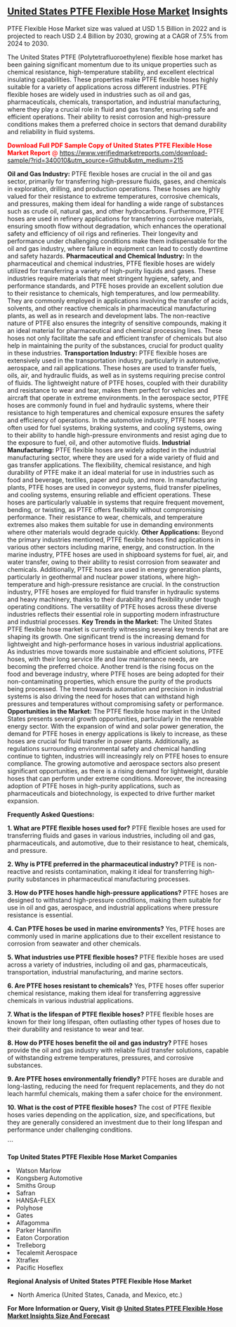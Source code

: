 <h2><a href="https://www.verifiedmarketreports.com/download-sample/?rid=340010&amp;utm_source=Github&amp;utm_medium=215" target="_blank">United States PTFE Flexible Hose Market</a> Insights</h2><p>PTFE Flexible Hose Market size was valued at USD 1.5 Billion in 2022 and is projected to reach USD 2.4 Billion by 2030, growing at a CAGR of 7.5% from 2024 to 2030.</p><p> <p>The United States PTFE (Polytetrafluoroethylene) flexible hose market has been gaining significant momentum due to its unique properties such as chemical resistance, high-temperature stability, and excellent electrical insulating capabilities. These properties make PTFE flexible hoses highly suitable for a variety of applications across different industries. PTFE flexible hoses are widely used in industries such as oil and gas, pharmaceuticals, chemicals, transportation, and industrial manufacturing, where they play a crucial role in fluid and gas transfer, ensuring safe and efficient operations. Their ability to resist corrosion and high-pressure conditions makes them a preferred choice in sectors that demand durability and reliability in fluid systems.</p> <p><p><span class=""><span style="color: #ff0000;"><strong>Download Full PDF Sample Copy of United States PTFE Flexible Hose Market Report</strong> @ </span><a href="https://www.verifiedmarketreports.com/download-sample/?rid=340010&amp;utm_source=Github&amp;utm_medium=215" target="_blank">https://www.verifiedmarketreports.com/download-sample/?rid=340010&amp;utm_source=Github&amp;utm_medium=215</a></span></p></p> <p><b>Oil and Gas Industry:</b> PTFE flexible hoses are crucial in the oil and gas sector, primarily for transferring high-pressure fluids, gases, and chemicals in exploration, drilling, and production operations. These hoses are highly valued for their resistance to extreme temperatures, corrosive chemicals, and pressures, making them ideal for handling a wide range of substances such as crude oil, natural gas, and other hydrocarbons. Furthermore, PTFE hoses are used in refinery applications for transferring corrosive materials, ensuring smooth flow without degradation, which enhances the operational safety and efficiency of oil rigs and refineries. Their longevity and performance under challenging conditions make them indispensable for the oil and gas industry, where failure in equipment can lead to costly downtime and safety hazards. <b>Pharmaceutical and Chemical Industry:</b> In the pharmaceutical and chemical industries, PTFE flexible hoses are widely utilized for transferring a variety of high-purity liquids and gases. These industries require materials that meet stringent hygiene, safety, and performance standards, and PTFE hoses provide an excellent solution due to their resistance to chemicals, high temperatures, and low permeability. They are commonly employed in applications involving the transfer of acids, solvents, and other reactive chemicals in pharmaceutical manufacturing plants, as well as in research and development labs. The non-reactive nature of PTFE also ensures the integrity of sensitive compounds, making it an ideal material for pharmaceutical and chemical processing lines. These hoses not only facilitate the safe and efficient transfer of chemicals but also help in maintaining the purity of the substances, crucial for product quality in these industries. <b>Transportation Industry:</b> PTFE flexible hoses are extensively used in the transportation industry, particularly in automotive, aerospace, and rail applications. These hoses are used to transfer fuels, oils, air, and hydraulic fluids, as well as in systems requiring precise control of fluids. The lightweight nature of PTFE hoses, coupled with their durability and resistance to wear and tear, makes them perfect for vehicles and aircraft that operate in extreme environments. In the aerospace sector, PTFE hoses are commonly found in fuel and hydraulic systems, where their resistance to high temperatures and chemical exposure ensures the safety and efficiency of operations. In the automotive industry, PTFE hoses are often used for fuel systems, braking systems, and cooling systems, owing to their ability to handle high-pressure environments and resist aging due to the exposure to fuel, oil, and other automotive fluids. <b>Industrial Manufacturing:</b> PTFE flexible hoses are widely adopted in the industrial manufacturing sector, where they are used for a wide variety of fluid and gas transfer applications. The flexibility, chemical resistance, and high durability of PTFE make it an ideal material for use in industries such as food and beverage, textiles, paper and pulp, and more. In manufacturing plants, PTFE hoses are used in conveyor systems, fluid transfer pipelines, and cooling systems, ensuring reliable and efficient operations. These hoses are particularly valuable in systems that require frequent movement, bending, or twisting, as PTFE offers flexibility without compromising performance. Their resistance to wear, chemicals, and temperature extremes also makes them suitable for use in demanding environments where other materials would degrade quickly. <b>Other Applications:</b> Beyond the primary industries mentioned, PTFE flexible hoses find applications in various other sectors including marine, energy, and construction. In the marine industry, PTFE hoses are used in shipboard systems for fuel, air, and water transfer, owing to their ability to resist corrosion from seawater and chemicals. Additionally, PTFE hoses are used in energy generation plants, particularly in geothermal and nuclear power stations, where high-temperature and high-pressure resistance are crucial. In the construction industry, PTFE hoses are employed for fluid transfer in hydraulic systems and heavy machinery, thanks to their durability and flexibility under tough operating conditions. The versatility of PTFE hoses across these diverse industries reflects their essential role in supporting modern infrastructure and industrial processes. <b>Key Trends in the Market:</b> The United States PTFE flexible hose market is currently witnessing several key trends that are shaping its growth. One significant trend is the increasing demand for lightweight and high-performance hoses in various industrial applications. As industries move towards more sustainable and efficient solutions, PTFE hoses, with their long service life and low maintenance needs, are becoming the preferred choice. Another trend is the rising focus on the food and beverage industry, where PTFE hoses are being adopted for their non-contaminating properties, which ensure the purity of the products being processed. The trend towards automation and precision in industrial systems is also driving the need for hoses that can withstand high pressures and temperatures without compromising safety or performance. <b>Opportunities in the Market:</b> The PTFE flexible hose market in the United States presents several growth opportunities, particularly in the renewable energy sector. With the expansion of wind and solar power generation, the demand for PTFE hoses in energy applications is likely to increase, as these hoses are crucial for fluid transfer in power plants. Additionally, as regulations surrounding environmental safety and chemical handling continue to tighten, industries will increasingly rely on PTFE hoses to ensure compliance. The growing automotive and aerospace sectors also present significant opportunities, as there is a rising demand for lightweight, durable hoses that can perform under extreme conditions. Moreover, the increasing adoption of PTFE hoses in high-purity applications, such as pharmaceuticals and biotechnology, is expected to drive further market expansion. <p><b>Frequently Asked Questions:</b></p> <p><b>1. What are PTFE flexible hoses used for?</b> PTFE flexible hoses are used for transferring fluids and gases in various industries, including oil and gas, pharmaceuticals, and automotive, due to their resistance to heat, chemicals, and pressure.</p> <p><b>2. Why is PTFE preferred in the pharmaceutical industry?</b> PTFE is non-reactive and resists contamination, making it ideal for transferring high-purity substances in pharmaceutical manufacturing processes.</p> <p><b>3. How do PTFE hoses handle high-pressure applications?</b> PTFE hoses are designed to withstand high-pressure conditions, making them suitable for use in oil and gas, aerospace, and industrial applications where pressure resistance is essential.</p> <p><b>4. Can PTFE hoses be used in marine environments?</b> Yes, PTFE hoses are commonly used in marine applications due to their excellent resistance to corrosion from seawater and other chemicals.</p> <p><b>5. What industries use PTFE flexible hoses?</b> PTFE flexible hoses are used across a variety of industries, including oil and gas, pharmaceuticals, transportation, industrial manufacturing, and marine sectors.</p> <p><b>6. Are PTFE hoses resistant to chemicals?</b> Yes, PTFE hoses offer superior chemical resistance, making them ideal for transferring aggressive chemicals in various industrial applications.</p> <p><b>7. What is the lifespan of PTFE flexible hoses?</b> PTFE flexible hoses are known for their long lifespan, often outlasting other types of hoses due to their durability and resistance to wear and tear.</p> <p><b>8. How do PTFE hoses benefit the oil and gas industry?</b> PTFE hoses provide the oil and gas industry with reliable fluid transfer solutions, capable of withstanding extreme temperatures, pressures, and corrosive substances.</p> <p><b>9. Are PTFE hoses environmentally friendly?</b> PTFE hoses are durable and long-lasting, reducing the need for frequent replacements, and they do not leach harmful chemicals, making them a safer choice for the environment.</p> <p><b>10. What is the cost of PTFE flexible hoses?</b> The cost of PTFE flexible hoses varies depending on the application, size, and specifications, but they are generally considered an investment due to their long lifespan and performance under challenging conditions.</p> ```</p><p><strong>Top United States PTFE Flexible Hose Market Companies</strong></p><div data-test-id=""><p><li>Watson Marlow</li><li> Kongsberg Automotive</li><li> Smiths Group</li><li> Safran</li><li> HANSA-FLEX</li><li> Polyhose</li><li> Gates</li><li> Alfagomma</li><li> Parker Hannifin</li><li> Eaton Corporation</li><li> Trelleborg</li><li> Tecalemit Aerospace</li><li> Xtraflex</li><li> Pacific Hoseflex</li></p><div><strong>Regional Analysis of&nbsp;United States PTFE Flexible Hose Market</strong></div><ul><li dir="ltr"><p dir="ltr">North America&nbsp;(United States, Canada, and Mexico, etc.)</p></li></ul><p><strong>For More Information or Query, Visit @&nbsp;</strong><strong><a href="https://www.verifiedmarketreports.com/product/ptfe-flexible-hose-market/?utm_source=Github&amp;utm_medium=215" target="_blank">United States PTFE Flexible Hose Market Insights Size And Forecast</a></strong></p></div>
